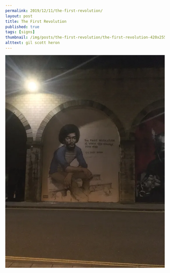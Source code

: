 ```yaml
---
permalink: 2019/12/11/the-first-revolution/
layout: post
title: The First Revolution
published: true
tags: [signs]
thumbnail: /img/posts/the-first-revolution/the-first-revolution-420x255.webp
alttext: gil scott heron
---
```


![Gil Scott Heron](/img/posts/the-first-revolution/the-first-revolution.webp)
